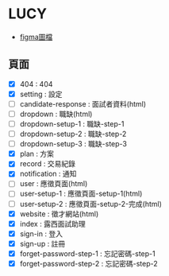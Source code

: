 # LUCY

- [figma圖檔](https://www.figma.com/file/b8CCyHfg62qv3DG26N54T5/LUCY_User%E7%AB%AF-(Copy)?node-id=0%3A1)

## 頁面
- [x] 404 : 404
- [x] setting : 設定
- [ ] candidate-response : 面試者資料(html)
- [ ] dropdown : 職缺(html)
- [ ] dropdown-setup-1 : 職缺-step-1
- [ ] dropdown-setup-2 : 職缺-step-2
- [ ] dropdown-setup-3 : 職缺-step-3
- [x] plan : 方案
- [x] record : 交易紀錄
- [x] notification : 通知
- [ ] user : 應徵頁面(html)
- [ ] user-setup-1 : 應徵頁面-setup-1(html)
- [ ] user-setup-2 : 應徵頁面-setup-2-完成(html)
- [x] website : 徵才網站(html)
- [x] index : 露西面試助理
- [x] sign-in : 登入
- [x] sign-up : 註冊
- [x] forget-password-step-1 : 忘記密碼-step-1
- [x] forget-password-step-2 : 忘記密碼-step-2